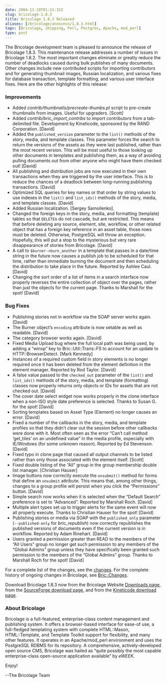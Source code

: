 ```yaml
--- 
date: 2004-11-10T01:21:15Z
slug: bricolage-1.8.3
title: Bricolage 1.8.3 Released
aliases: [/bricolage/announce/1.8.3.html]
tags: [Bricolage, shipping, Perl, Postgres, Apache, mod_perl]
type: post
---
```


The Bricolage development team is pleased to announce the release of Bricolage
1.8.3. This maintenance release addresses a number of issues in Bricolage 1.8.2.
The most important changes eliminate or greatly reduce the number of deadlocks
caused during bulk publishes of many documents. Other changes include new
contributed scripts for importing contributors and for generating thumbnail
images, Russian localization, and various fixes for database transaction,
template formatting, and various user interface fixes. Here are the other
highlights of this release:

### Improvements

-   Added *contrib/thumbnails/precreate-thumbs.pl* script to pre-create
    thumbnails from images. Useful for upgraders. \[Scott\]
-   Added *contrib/bric\_import\_contribs* to import contributors from a
    tab-delimited file. Development by Kineticode, sponsored by the RAND
    Corporation. \[David\]
-   Added the `published_version` parameter to the `list()` methods of the
    story, media, and template classes. This parameter forces the search to
    return the versions of the assets as they were last published, rather than
    the most recent version. This will be most useful to those looking up other
    documents in templates and publishing them, as a way of avoiding pulling
    documents out from other anyone who might have them checked out! \[David\]
-   All publishing and distribution jobs are now executed in their own
    transactions when they are triggered by the user interface. This is to
    reduce the chances of a deadlock between long-running publishing
    transactions. \[David\]
-   Optimized SQL queries for key names or that order by string values to use
    indexes in the `list()` and `list_ids()` methods of the story, media, and
    template classes. \[David\]
-   Added Russian localization. \[Sergey Samoilenko\].
-   Changed the foreign keys in the story, media, and formatting (template)
    tables so that `DELETE`s do not cascade, but are restricted. This means that
    before deleting any source, element, site, workflow, or other related object
    that has a foreign key reference in an asset table, those rows must be
    deleted. Otherwise, PostgreSQL will throw an exception. Hopefully, this will
    put a stop to the mysterious but very rare disappearance of stories from
    Bricolage. \[David\]
-   A call to `$burner->burn_another` in a template that passes in a date/time
    string in the future now causes a publish job to be scheduled for that time,
    rather than immediate burning the document and then scheduling the
    distribution to take place in the future. Reported by Ashlee Caul. \[David\]
-   Changing the sort order of a list of items in a search interface now
    properly reverses the entire collection of object over the pages, rather
    than just the objects for the current page. Thanks to Marshall for the spot!
    \[David\]

### Bug Fixes

-   Publishing stories not in workflow via the SOAP server works again.
    \[David\]
-   The Burner object’s `encoding` attribute is now setable as well as readable.
    \[David\]
-   The category browser works again. \[David\]
-   Fixed Media Upload bug where the full local path was being used, by adding a
    “winxp” key to Bric::Util::Trans::FS to account for an update to
    HTTP::BrowserDetect. \[Mark Kennedy\]
-   Instances of a required custom field in story elements is no longer required
    once it has been deleted from the element definition in the element manager.
    Reported by Rod Taylor. \[David\]
-   A false value passed to the `checked_out` parameter of the `list()` and
    `list_ids()` methods of the story, media, and template (formatting) classes
    now properly returns only objects or IDs for assets that are not checked
    out. \[David\]
-   The cover date select widget now works properly in the clone interface when
    a non-ISO style date preference is selected. Thanks to Susan G. for the
    spot! \[David\]
-   Sorting templates based on Asset Type (Element) no longer causes an error.
    \[David\]
-   Fixed a number of the callbacks in the story, media, and template profiles
    so that they didn’t clear out the session before other callbacks were done
    with it. Most often seen as the error “Can’t call method ‘get\_tiles’ on an
    undefined value” in the media profile, especially with IE/Windows (for some
    unknown reason). Reported by Ed Stevenson. \[David\]
-   Fixed typo in clone page that caused all output channels to be listed rather
    than only those associated with the element itself. \[Scott\]
-   Fixed double listing of the “All” group in the group membership double list
    manager. \[Christian Hauser\]
-   Image buttons now correctly execute the `onsubmit()` method for forms that
    define an `onsubmit` attribute. This means that, among other things, changes
    to a group profile will persist when you click the “Permissions” button.
    \[David\]
-   Simple search now works when it is selected when the “Default Search”
    preference is set to “Advanced”. Reported by Marshall Roch. \[David\]
-   Multiple alert types set up to trigger alerts for the same event will now
    all properly execute. Thanks to Christian Hauser for the spot! \[David\]
-   Publishing stories or media via SOAP with the `published_only` parameter
    (`--published-only` for *bric\_republish*) now correctly republishes the
    published versions of documents even if the current version is in workflow.
    Reported by Adam Rinehart. \[David\]
-   Users granted a permission greater than READ to the members of the “All
    Users” group no longer get such permission to any members of the “Global
    Admins” group unless they have specifically been granted such permission to
    the members of the “Global Admins” group. Thanks to Marshall Roch for the
    spot! \[David\]

For a complete list of the changes, see the [changes]. For the complete history
of ongoing changes in Bricolage, see [Bric::Changes].

Download Bricolage 1.8.3 now from the Bricolage Website [Downloads page], from
the [SourceForge download page], and from the [Kineticode download page].

### About Bricolage

Bricolage is a full-featured, enterprise-class content management and publishing
system. It offers a browser-based interface for ease-of use, a full-fledged
templating system with complete HTML::Mason, HTML::Template, and Template
Toolkit support for flexibility, and many other features. It operates in an
Apache/mod\_perl environment and uses the PostgreSQL RDBMS for its repository. A
comprehensive, actively-developed open source CMS, Bricolage was hailed as
“quite possibly the most capable enterprise-class open-source application
available” by *eWEEK*.

Enjoy!

--The Bricolage Team

  [changes]: http://www.bricolage.cc/news/announce/changes/bricolage-1.8.3/
  [Bric::Changes]: http://www.bricolage.cc/docs/api/current/Bric::Changes
  [Downloads page]: http://www.bricolage.cc/downloads/
  [SourceForge download page]: http://sourceforge.net/project/showfiles.php?group_id=281500
  [Kineticode download page]: http://www.kineticode.com/bricolage/index2.html
